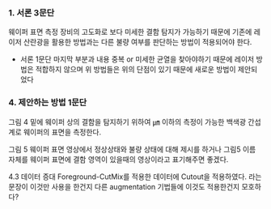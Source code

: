 ### 1. 서론 3문단
웨이퍼 표면 측정 장비의 고도화로 보다 미세한 결함 탐지가 가능하기 때문에 기존에 레이저 산란광을 활용한 방법과는 다른 불량 여부를 판단하는 방법이 적용되어야 한다.
- 서론 1문단 마지막 부분과 내용 중복 or 미세한 균열을 찾아야하기 때문에 레이저 방법은 적합하지 않으며 위 방법들은 위의 단점이 있기 때문에 새로운 방법이 제안되었다

### 4. 제안하는 방법 1문단
그림 4 밑에
웨이퍼 상의 결함을 탐지하기 위하여 ㎛ 이하의 측정이 가능한 백색광 간섭계로 웨이퍼의 표면을 측정한다.

그림 5 웨이퍼 표면 영상에서 정상상태와 불량 상태에 대해 제시를 하거나 그림5 이름 자체를 웨이퍼 표면에 결함 영역이 있을때의 영상이라고 표기해주면 좋겠다.

4.3 데이터 증대
Foreground-CutMix를 적용한 데이터에 Cutout을 적용하였다. 라는 문장이 이것만 사용을 한건지
다른 augmentation 기법들에 이것도 적용한건지 모호하다?

